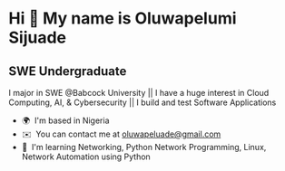 Hi 👋 My name is Oluwapelumi Sijuade
====================================

SWE Undergraduate
-----------------

I major in SWE @Babcock University || I have a huge interest in Cloud Computing, AI, & Cybersecurity || I build and test Software Applications

* 🌍  I'm based in Nigeria
* ✉️  You can contact me at [oluwapeluade@gmail.com](mailto:oluwapeluade@gmail.com)
* 🧠  I'm learning Networking, Python Network Programming, Linux, Network Automation using Python
